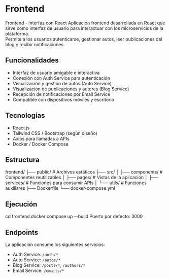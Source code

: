 

# Frontend
Frontend - interfaz con React
Aplicación frontend desarrollada en React que sirve como interfaz de usuario para interactuar con los microservicios de la plataforma.  
Permite a los usuarios autenticarse, gestionar autos, leer publicaciones del blog y recibir notificaciones.

## Funcionalidades
- Interfaz de usuario amigable e interactiva
- Conexión con Auth Service para autenticación
- Visualización y gestión de autos (Auto Service)
- Visualización de publicaciones y autores (Blog Service)
- Recepción de notificaciones por Email Service
- Compatible con dispositivos móviles y escritorio

## Tecnologías
- React.js
- Tailwind CSS / Bootstrap (según diseño)
- Axios para llamadas a APIs
- Docker / Docker Compose

## Estructura
frontend/
├── public/             # Archivos estáticos
├── src/
│   ├── components/     # Componentes reutilizables
│   ├── pages/          # Vistas de la aplicación
│   ├── services/       # Funciones para consumir APIs
│   └── utils/          # Funciones auxiliares
├── Dockerfile
└── docker-compose.yml

## Ejecución
cd frontend
docker compose up --build
Puerto por defecto: 3000

## Endpoints
La aplicación consume los siguientes servicios:
- Auth Service: `/auth/*`
- Auto Service: `/autos/*`
- Blog Service: `/posts/*`, `/authors/*`
- Email Service: `/emails/*`

